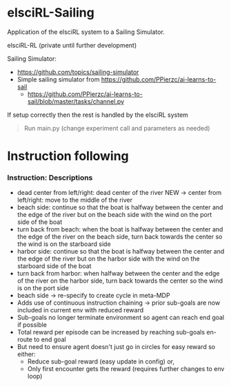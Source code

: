 # elsciRL-Sailing

Application of the elsciRL system to a Sailing Simulator.

elsciRL-RL (private until further development)

Sailing Simulator:
 - https://github.com/topics/sailing-simulator
 - Simple sailing simulator from https://github.com/PPierzc/ai-learns-to-sail
   - https://github.com/PPierzc/ai-learns-to-sail/blob/master/tasks/channel.py

If setup correctly then the rest is handled by the elsciRL system
> Run main.py (change experiment call and parameters as needed)

# Instruction following

### Instruction: Descriptions

- dead center from left/right: dead center of the river
  NEW -> center from left/right: move to the middle of the river
- beach side: continue so that the boat is halfway between the center and the edge of the river but on the beach side with the wind on the port side of the boat
- turn back from beach: when the boat is halfway between the center and the edge of the river on the beach side, turn back towards the center so the wind is on the starboard side
- harbor side: continue so that the boat is halfway between the center and the edge of the river but on the harbor side with the wind on the starboard side of the boat
- turn back from harbor: when halfway between the center and the edge of the river on the harbor side, turn back towards the center so the wind is on the port side
- beach side -> re-specify to create cycle in meta-MDP
- Adds use of continuous instruction chaining -> prior sub-goals are now included in current env with reduced reward
- Sub-goals no longer terminate environment so agent can reach end goal if possible
- Total reward per episode can be increased by reaching sub-goals en-route to end goal 
- But need to ensure agent doesn't just go in circles for easy reward so either:
  - Reduce sub-goal reward (easy update in config) or,
  - Only first encounter gets the reward (requires further changes to env loop)






